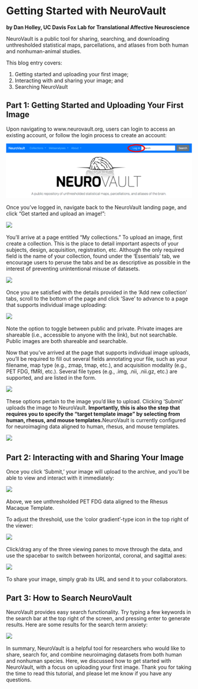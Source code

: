 # Getting Started with NeuroVault
**by Dan Holley, UC Davis Fox Lab for Translational Affective Neuroscience**

<p>NeuroVault is a public tool for sharing, searching, and downloading unthresholded statistical maps, parcellations, and atlases from both human and nonhuman-animal studies.
  
This blog entry covers:
1. Getting started and uploading your first image;
2. Interacting with and sharing your image; and
3. Searching NeuroVault</p>

## Part 1: Getting Started and Uploading Your First Image
<p>Upon navigating to www.neurovault.org, users can login to access an existing account, or follow the login process to create an account:</p>

![](images/login_image.png)

Once you’ve logged in, navigate back to the NeuroVault landing page, and click “Get started and upload an image!”:

![](https://miro.medium.com/max/1200/1*nk6xvzJFivCicxUS2jvTVQ.gif)

You’ll arrive at a page entitled “My collections.” To upload an image, first create a collection. This is the place to detail important aspects of your subjects, design, acquisition, registration, etc. Although the only required field is the name of your collection, found under the ‘Essentials’ tab, we encourage users to peruse the tabs and be as descriptive as possible in the interest of preventing unintentional misuse of datasets.

![](https://miro.medium.com/max/1200/1*Z1oG3raV6PPNuzjwOh70zA.gif)

Once you are satisfied with the details provided in the ‘Add new collection’ tabs, scroll to the bottom of the page and click ‘Save’ to advance to a page that supports individual image uploading:

![](https://miro.medium.com/max/1200/1*NalKEyBID9lMO_7sAuKf7g.gif)

Note the option to toggle between public and private. Private images are shareable (i.e., accessible to anyone with the link), but not searchable. Public images are both shareable and searchable.

Now that you’ve arrived at the page that supports individual image uploads, you’ll be required to fill out several fields annotating your file, such as your filename, map type (e.g., zmap, tmap, etc.), and acquisition modality (e.g., PET FDG, fMRI, etc.). Several file types (e.g., .img, .nii, .nii.gz, etc.) are supported, and are listed in the form.

![](https://miro.medium.com/max/1200/1*r-7zBg3rCsHBQFH598r6jw.gif)

These options pertain to the image you’d like to upload. Clicking ‘Submit’ uploads the image to NeuroVault. <b>Importantly, this is also the step that requires you to specify the “target template image” by selecting from human, rhesus, and mouse templates.</b>NeuroVault is currently configured for neuroimaging data aligned to human, rhesus, and mouse templates.
  
![](https://miro.medium.com/max/1400/1*KOrqtydv1bEuOvzsjtqHIg.png)

## Part 2: Interacting with and Sharing Your Image
Once you click ‘Submit,’ your image will upload to the archive, and you’ll be able to view and interact with it immediately:

![](https://miro.medium.com/max/1400/1*xWpa_Y0Y0IGnLqGLVfBk-g.png)

Above, we see unthresholded PET FDG data aligned to the Rhesus Macaque Template.
  
To adjust the threshold, use the ‘color gradient’-type icon in the top right of the viewer:

![](https://miro.medium.com/max/1200/1*QwmNZNghZiMKbIB_UeApMg.gif)

Click/drag any of the three viewing panes to move through the data, and use the spacebar to switch between horizontal, coronal, and sagittal axes:

![](https://miro.medium.com/max/1200/1*hNAPSlqLpZzDMOsBscLYVw.gif)

To share your image, simply grab its URL and send it to your collaborators.

## Part 3: How to Search NeuroVault

NeuroVault provides easy search functionality. Try typing a few keywords in the search bar at the top right of the screen, and pressing enter to generate results. Here are some results for the search term anxiety:

![](https://miro.medium.com/max/1200/1*rtD_w73A_EO-CFegl5At8g.gif)

In summary, NeuroVault is a helpful tool for researchers who would like to share, search for, and combine neuroimaging datasets from both human and nonhuman species. Here, we discussed how to get started with NeuroVault, with a focus on uploading your first image. Thank you for taking the time to read this tutorial, and please let me know if you have any questions.


